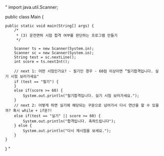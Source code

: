 "
import java.util.Scanner;

public class Main {

	public static void main(String[] args) {
		/*
		 * (3) 운전면허 시험 합격 여부를 판단하는 프로그램 만들기
		 */

		Scanner ts = new Scanner(System.in);
		Scanner sc = new Scanner(System.in);
		String test = sc.nextLine();
		int score = ts.nextInt();

		// next 1: 어떤 시험인가요? - 필기인 경우 - 60점 이상이면 “필기합격입니다. 실기 시험 보러가세요"
		if (test == "필기") {
		}
		else if(score >= 60) {
			System.out.println("필기합격입니다. 실기 시험 보러가세요.");
		}
		// next 2: 어떻게 하면 실기에 해당되는 구문으로 넘어가서 다시 연산을 할 수 있을까? 혹시 while + if문?!
		else if(test == "실기" || score >= 60) {
			System.out.println("합격입니다. 축하드립니다");
		} else {
			System.out.println("다시 재시험을 보세요.");
		}
	}
}
"
